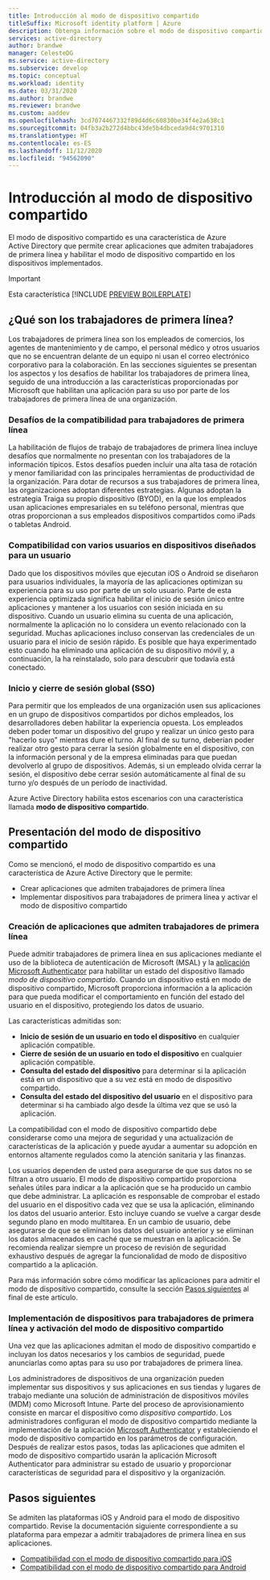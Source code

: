 ```yaml
---
title: Introducción al modo de dispositivo compartido
titleSuffix: Microsoft identity platform | Azure
description: Obtenga información sobre el modo de dispositivo compartido para habilitar el uso compartido de dispositivos para los trabajadores de primera línea.
services: active-directory
author: brandwe
manager: CelesteDG
ms.service: active-directory
ms.subservice: develop
ms.topic: conceptual
ms.workload: identity
ms.date: 03/31/2020
ms.author: brandwe
ms.reviewer: brandwe
ms.custom: aaddev
ms.openlocfilehash: 3cd7074467332f89d4d6c60830be34f4e2a638c1
ms.sourcegitcommit: 04fb3a2b272d4bbc43de5b4dbceda9d4c9701310
ms.translationtype: HT
ms.contentlocale: es-ES
ms.lasthandoff: 11/12/2020
ms.locfileid: "94562090"
---
```

# <a name="overview-of-shared-device-mode"></a>Introducción al modo de dispositivo compartido

El modo de dispositivo compartido es una característica de Azure Active Directory que permite crear aplicaciones que admiten trabajadores de primera línea y habilitar el modo de dispositivo compartido en los dispositivos implementados.

>[!IMPORTANT]
> Esta característica [!INCLUDE [PREVIEW BOILERPLATE](../../../includes/active-directory-develop-preview.md)]

## <a name="what-are-firstline-workers"></a>¿Qué son los trabajadores de primera línea?

Los trabajadores de primera línea son los empleados de comercios, los agentes de mantenimiento y de campo, el personal médico y otros usuarios que no se encuentran delante de un equipo ni usan el correo electrónico corporativo para la colaboración. En las secciones siguientes se presentan los aspectos y los desafíos de habilitar los trabajadores de primera línea, seguido de una introducción a las características proporcionadas por Microsoft que habilitan una aplicación para su uso por parte de los trabajadores de primera línea de una organización.

### <a name="challenges-of-supporting-firstline-workers"></a>Desafíos de la compatibilidad para trabajadores de primera línea

La habilitación de flujos de trabajo de trabajadores de primera línea incluye desafíos que normalmente no presentan con los trabajadores de la información típicos. Estos desafíos pueden incluir una alta tasa de rotación y menor familiaridad con las principales herramientas de productividad de la organización. Para dotar de recursos a sus trabajadores de primera línea, las organizaciones adoptan diferentes estrategias. Algunas adoptan la estrategia Traiga su propio dispositivo (BYOD), en la que los empleados usan aplicaciones empresariales en su teléfono personal, mientras que otras proporcionan a sus empleados dispositivos compartidos como iPads o tabletas Android.

### <a name="supporting-multiple-users-on-devices-designed-for-one-user"></a>Compatibilidad con varios usuarios en dispositivos diseñados para un usuario

Dado que los dispositivos móviles que ejecutan iOS o Android se diseñaron para usuarios individuales, la mayoría de las aplicaciones optimizan su experiencia para su uso por parte de un solo usuario. Parte de esta experiencia optimizada significa habilitar el inicio de sesión único entre aplicaciones y mantener a los usuarios con sesión iniciada en su dispositivo. Cuando un usuario elimina su cuenta de una aplicación, normalmente la aplicación no lo considera un evento relacionado con la seguridad. Muchas aplicaciones incluso conservan las credenciales de un usuario para el inicio de sesión rápido. Es posible que haya experimentado esto cuando ha eliminado una aplicación de su dispositivo móvil y, a continuación, la ha reinstalado, solo para descubrir que todavía está conectado.

### <a name="global-sign-in-and-sign-out-sso"></a>Inicio y cierre de sesión global (SSO)

Para permitir que los empleados de una organización usen sus aplicaciones en un grupo de dispositivos compartidos por dichos empleados, los desarrolladores deben habilitar la experiencia opuesta. Los empleados deben poder tomar un dispositivo del grupo y realizar un único gesto para "hacerlo suyo" mientras dure el turno. Al final de su turno, deberían poder realizar otro gesto para cerrar la sesión globalmente en el dispositivo, con la información personal y de la empresa eliminadas para que puedan devolverlo al grupo de dispositivos. Además, si un empleado olvida cerrar la sesión, el dispositivo debe cerrar sesión automáticamente al final de su turno y/o después de un período de inactividad.

Azure Active Directory habilita estos escenarios con una característica llamada **modo de dispositivo compartido**.

## <a name="introducing-shared-device-mode"></a>Presentación del modo de dispositivo compartido

Como se mencionó, el modo de dispositivo compartido es una característica de Azure Active Directory que le permite:

* Crear aplicaciones que admiten trabajadores de primera línea
* Implementar dispositivos para trabajadores de primera línea y activar el modo de dispositivo compartido

### <a name="build-applications-that-support-firstline-workers"></a>Creación de aplicaciones que admiten trabajadores de primera línea

Puede admitir trabajadores de primera línea en sus aplicaciones mediante el uso de la biblioteca de autenticación de Microsoft (MSAL) y la [aplicación Microsoft Authenticator](../user-help/user-help-auth-app-overview.md) para habilitar un estado del dispositivo llamado *modo de dispositivo compartido*. Cuando un dispositivo está en modo de dispositivo compartido, Microsoft proporciona información a la aplicación para que pueda modificar el comportamiento en función del estado del usuario en el dispositivo, protegiendo los datos de usuario.

Las características admitidas son:

* **Inicio de sesión de un usuario en todo el dispositivo** en cualquier aplicación compatible.
* **Cierre de sesión de un usuario en todo el dispositivo** en cualquier aplicación compatible.
* **Consulta del estado del dispositivo** para determinar si la aplicación está en un dispositivo que a su vez está en modo de dispositivo compartido.
* **Consulta del estado del dispositivo del usuario** en el dispositivo para determinar si ha cambiado algo desde la última vez que se usó la aplicación.

La compatibilidad con el modo de dispositivo compartido debe considerarse como una mejora de seguridad y una actualización de características de la aplicación y puede ayudar a aumentar su adopción en entornos altamente regulados como la atención sanitaria y las finanzas.

Los usuarios dependen de usted para asegurarse de que sus datos no se filtran a otro usuario. El modo de dispositivo compartido proporciona señales útiles para indicar a la aplicación que se ha producido un cambio que debe administrar. La aplicación es responsable de comprobar el estado del usuario en el dispositivo cada vez que se usa la aplicación, eliminando los datos del usuario anterior. Esto incluye cuando se vuelve a cargar desde segundo plano en modo multitarea. En un cambio de usuario, debe asegurarse de que se eliminan los datos del usuario anterior y se eliminan los datos almacenados en caché que se muestran en la aplicación. Se recomienda realizar siempre un proceso de revisión de seguridad exhaustivo después de agregar la funcionalidad de modo de dispositivo compartido a la aplicación.

Para más información sobre cómo modificar las aplicaciones para admitir el modo de dispositivo compartido, consulte la sección [Pasos siguientes](#next-steps) al final de este artículo.

### <a name="deploy-devices-to-firstline-workers-and-turn-on-shared-device-mode"></a>Implementación de dispositivos para trabajadores de primera línea y activación del modo de dispositivo compartido

Una vez que las aplicaciones admitan el modo de dispositivo compartido e incluyan los datos necesarios y los cambios de seguridad, puede anunciarlas como aptas para su uso por trabajadores de primera línea.

Los administradores de dispositivos de una organización pueden implementar sus dispositivos y sus aplicaciones en sus tiendas y lugares de trabajo mediante una solución de administración de dispositivos móviles (MDM) como Microsoft Intune. Parte del proceso de aprovisionamiento consiste en marcar el dispositivo como *dispositivo compartido*. Los administradores configuran el modo de dispositivo compartido mediante la implementación de la aplicación [Microsoft Authenticator](../user-help/user-help-auth-app-overview.md) y estableciendo el modo de dispositivo compartido en los parámetros de configuración. Después de realizar estos pasos, todas las aplicaciones que admiten el modo de dispositivo compartido usarán la aplicación Microsoft Authenticator para administrar su estado de usuario y proporcionar características de seguridad para el dispositivo y la organización.

## <a name="next-steps"></a>Pasos siguientes

Se admiten las plataformas iOS y Android para el modo de dispositivo compartido. Revise la documentación siguiente correspondiente a su plataforma para empezar a admitir trabajadores de primera línea en sus aplicaciones.

* [Compatibilidad con el modo de dispositivo compartido para iOS](msal-ios-shared-devices.md)
* [Compatibilidad con el modo de dispositivo compartido para Android](msal-android-shared-devices.md)
